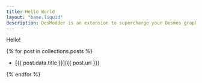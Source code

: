 ```yaml
---
title: Hello World
layout: "base.liquid"
description: DesModder is an extension to supercharge your Desmos graph experience
---
```


Hello!

{% for post in collections.posts %}

- [{{ post.data.title }}]({{ post.url }})

{% endfor %}
